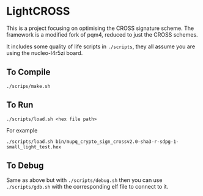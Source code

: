 # LightCROSS

This is a project focusing on optimising the CROSS signature scheme. The framework is a modified fork
of pqm4, reduced to just the CROSS schemes.

It includes some quality of life scripts in `./scripts`, they all assume you are using the nucleo-l4r5zi
board.

## To Compile

```
./scrips/make.sh
```

## To Run

```
./scripts/load.sh <hex file path>
```

For example

```
./scripts/load.sh bin/mupq_crypto_sign_crossv2.0-sha3-r-sdpg-1-small_light_test.hex
```

## To Debug

Same as above but with `./scripts/debug.sh` then you can use `./scripts/gdb.sh` with the corresponding
elf file to connect to it.
